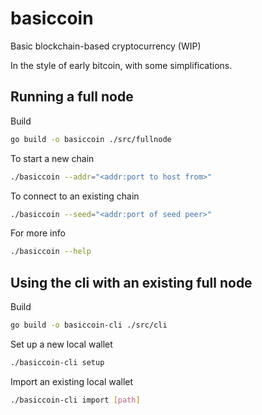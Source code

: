 # basiccoin
Basic blockchain-based cryptocurrency (WIP)

In the style of early bitcoin, with some simplifications.

## Running a full node

Build
```bash
go build -o basiccoin ./src/fullnode
```

To start a new chain
```bash
./basiccoin --addr="<addr:port to host from>"
```

To connect to an existing chain
```bash
./basiccoin --seed="<addr:port of seed peer>"
```

For more info
```bash
./basiccoin --help
```

## Using the cli with an existing full node

Build
```bash
go build -o basiccoin-cli ./src/cli
```

Set up a new local wallet
```bash
./basiccoin-cli setup
```

Import an existing local wallet
```bash
./basiccoin-cli import [path]
```
